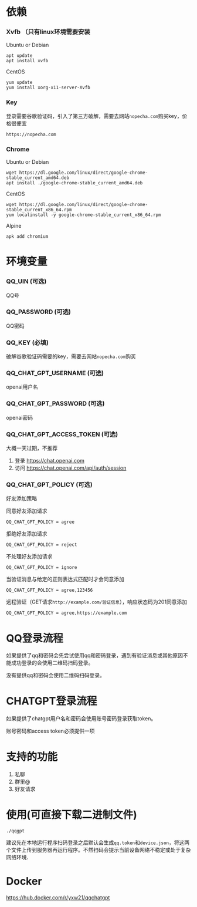 
# 依赖
### Xvfb （只有linux环境需要安装
  
Ubuntu or Debian
```
apt update
apt install xvfb
```
CentOS
```
yum update
yum install xorg-x11-server-Xvfb
```
### Key
登录需要谷歌验证码，引入了第三方破解，需要去网站`nopecha.com`购买key，价格很便宜

```
https://nopecha.com
```
### Chrome

Ubuntu or Debian
```
wget https://dl.google.com/linux/direct/google-chrome-stable_current_amd64.deb
apt install ./google-chrome-stable_current_amd64.deb
```
CentOS
```
wget https://dl.google.com/linux/direct/google-chrome-stable_current_x86_64.rpm
yum localinstall -y google-chrome-stable_current_x86_64.rpm
```
Alpine
```
apk add chromium
```


# 环境变量
### QQ_UIN (可选)
QQ号
### QQ_PASSWORD (可选)
QQ密码
### QQ_KEY (必填)
破解谷歌验证码需要的key，需要去网站`nopecha.com`购买
### QQ_CHAT_GPT_USERNAME (可选)
openai用户名
### QQ_CHAT_GPT_PASSWORD (可选)
openai密码
### QQ_CHAT_GPT_ACCESS_TOKEN (可选)
大概一天过期，不推荐
1. 登录 https://chat.openai.com
2. 访问 https://chat.openai.com/api/auth/session
### QQ_CHAT_GPT_POLICY (可选)
好友添加策略

同意好友添加请求
```
QQ_CHAT_GPT_POLICY = agree
```
拒绝好友添加请求
```
QQ_CHAT_GPT_POLICY = reject
```
不处理好友添加请求
```
QQ_CHAT_GPT_POLICY = ignore
```
当验证消息与给定的正则表达式匹配时才会同意添加
```
QQ_CHAT_GPT_POLICY = agree,123456
```
远程验证（GET请求`http://example.com/验证信息`），响应状态码为201同意添加
```
QQ_CHAT_GPT_POLICY = agree,https://example.com
```
# QQ登录流程
如果提供了qq和密码会先尝试使用qq和密码登录，遇到有验证消息或其他原因不能成功登录的会使用二维码扫码登录。

没有提供qq和密码会使用二维码扫码登录。
# CHATGPT登录流程
如果提供了chatgpt用户名和密码会使用账号密码登录获取token。

账号密码和access token必须提供一项
# 支持的功能
1. 私聊
2. 群里@
3. 好友请求
# 使用(可直接下载二进制文件)
```
./qqgpt
```
建议先在本地运行程序扫码登录之后默认会生成`qq.token`和`device.json`，将这两个文件上传到服务器再运行程序。不然扫码会提示当前设备网络不稳定或处于复杂网络环境.

# Docker
https://hub.docker.com/r/yxw21/qqchatgpt

